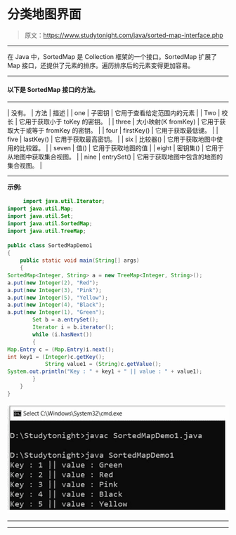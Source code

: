 # 分类地图界面

> 原文：<https://www.studytonight.com/java/sorted-map-interface.php>

* * *

在 Java 中，SortedMap 是 Collection 框架的一个接口。SortedMap 扩展了 Map 接口，还提供了元素的排序。遍历排序后的元素变得更加容易。

* * *

#### **以下是 SortedMap 接口的方法。**

* * *

| 没有。 | 方法 | 描述 |
| one | 子密钥 | 它用于查看给定范围内的元素 |
| Two | 校长 | 它用于获取小于 toKey 的密钥。 |
| three | 大小映射(K fromKey) | 它用于获取大于或等于 fromKey 的密钥。 |
| four | firstKey() | 它用于获取最低键。 |
| five | lastKey() | 它用于获取最高密钥。 |
| six | 比较器() | 它用于获取地图中使用的比较器。 |
| seven | 值() | 它用于获取地图的值 |
| eight | 密钥集() | 它用于从地图中获取集合视图。 |
| nine | entrySet() | 它用于获取地图中包含的地图的集合视图。 |

* * *

**示例:**

```java
	 import java.util.Iterator; 
import java.util.Map; 
import java.util.Set; 
import java.util.SortedMap; 
import java.util.TreeMap; 

public class SortedMapDemo1
{ 
    public static void main(String[] args) 
    { 
SortedMap<Integer, String> a = new TreeMap<Integer, String>(); 
a.put(new Integer(2), "Red"); 
a.put(new Integer(3), "Pink"); 
a.put(new Integer(5), "Yellow"); 
a.put(new Integer(4), "Black"); 
a.put(new Integer(1), "Green"); 
        Set b = a.entrySet(); 
        Iterator i = b.iterator(); 
        while (i.hasNext()) 
        { 
Map.Entry c = (Map.Entry)i.next(); 
int key1 = (Integer)c.getKey(); 
            String value1 = (String)c.getValue(); 
System.out.println("Key : " + key1 + " || value : " + value1); 
        } 
    } 
} 

```

![sorted map example](img/c37082ff9edfc6b908484d670c448d2a.png)

* * *

* * *